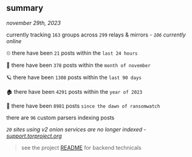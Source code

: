 
## summary
_november 29th, 2023_

currently tracking `163` groups across `299` relays & mirrors - _`106` currently online_

⏲ there have been `21` posts within the `last 24 hours`

🦈 there have been `378` posts within the `month of november`

🪐 there have been `1308` posts within the `last 90 days`

🏚 there have been `4291` posts within the `year of 2023`

🦕 there have been `8981` posts `since the dawn of ransomwatch`

there are `96` custom parsers indexing posts

_`20` sites using v2 onion services are no longer indexed - [support.torproject.org](https://support.torproject.org/onionservices/v2-deprecation/)_

> see the project [README](https://github.com/joshhighet/ransomwatch#ransomwatch--) for backend technicals
